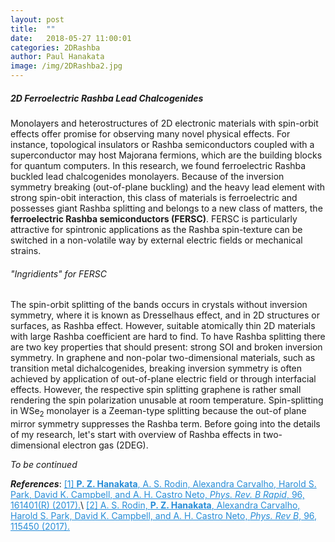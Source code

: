 ```yaml
---
layout: post
title:  ""
date:   2018-05-27 11:00:01
categories: 2DRashba 
author: Paul Hanakata
image: /img/2DRashba2.jpg
---
```

##### 2D Ferroelectric Rashba Lead Chalcogenides
Monolayers and heterostructures of 2D electronic materials with spin-orbit effects offer promise for observing many novel physical effects. For instance, topological insulators or Rashba semiconductors coupled with a superconductor may host Majorana fermions, which are the building blocks for quantum computers. In this research, we found ferroelectric Rashba buckled lead chalcogenides monolayers. Because of the inversion symmetry breaking (out-of-plane buckling) and the heavy lead element with strong spin-obit interaction, this class of materials is ferroelectric and possesses giant Rashba splitting and belongs to a new class of matters, the **ferroelectric Rashba semiconductors (FERSC)**. FERSC is particularly attractive for spintronic applications as the Rashba spin-texture can be switched in a non-volatile way by external electric fields or mechanical strains. 

###### "Ingridients" for FERSC 
The spin-orbit splitting of the bands occurs in crystals without inversion symmetry, where it is known as Dresselhaus effect, and in 2D structures or surfaces, as Rashba effect. However, suitable atomically thin 2D materials with large Rashba coefficient are hard to find. To have Rashba splitting there are two key properties that should present: strong SOI and broken inversion symmetry. In graphene and non-polar two-dimensional materials, such as transition metal dichalcogenides, breaking inversion symmetry is often achieved by application of out-of-plane electric field or through interfacial effects. However, the respective spin splitting graphene is rather small rendering the spin polarization unusable at room temperature. Spin-splitting in WSe$_2$ monolayer is a Zeeman-type splitting because the out-of plane mirror symmetry suppresses the Rashba term. Before going into the details of my research, let's start with overview of Rashba effects in two-dimensional electron gas (2DEG). 

*To be continued*

***References***:
<a href="https://journals.aps.org/prb/abstract/10.1103/PhysRevB.96.161401" style="color:#268cd7">[1] **P. Z. Hanakata**, A. S. Rodin, Alexandra Carvalho, Harold S. Park, David K. Campbell, and A. H. Castro Neto, *Phys. Rev. B Rapid*, 96, 161401(R)  (2017).</a>\\
<a href="" style="color:#268cd7">[2] A. S. Rodin, **P. Z. Hanakata**, Alexandra Carvalho, Harold S. Park, David K. Campbell, and A. H. Castro Neto, *Phys. Rev B*, 96, 115450  (2017).</a>

